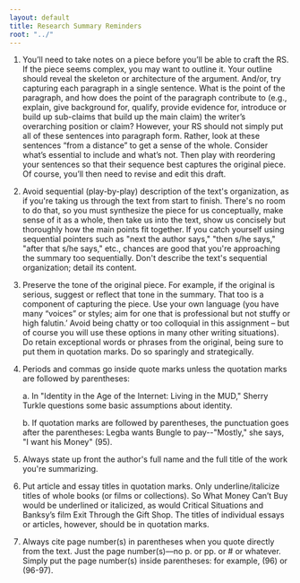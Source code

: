 ```yaml
---
layout: default
title: Research Summary Reminders
root: "../"
---
```


1.	You’ll need to take notes on a piece before you’ll be able to craft the RS. If the piece seems complex, you may want to outline it.  Your outline should reveal the skeleton or architecture of the argument. And/or, try capturing each paragraph in a single sentence.  What is the point of the paragraph, and how does the point of the paragraph contribute to (e.g., explain, give background for, qualify, provide evidence for, introduce or build up sub-claims that build up the main claim) the writer’s overarching position or claim? However, your RS should not simply put all of these sentences into paragraph form. Rather, look at these sentences “from a distance” to get a sense of the whole. Consider what’s essential to include and what’s not. Then play with reordering your sentences so that their sequence best captures the original piece. Of course, you’ll then need to revise and edit this draft.

2.	Avoid sequential (play-by-play) description of the text's organization, as if you're taking us through the text from start to finish. There's no room to do that, so you must synthesize the piece for us conceptually, make sense of it as a whole, then take us into the text, show us concisely but thoroughly how the main points fit together. If you catch yourself using sequential pointers such as "next the author says," "then s/he says," "after that s/he says," etc., chances are good that you're approaching the summary too sequentially. Don't describe the text's sequential organization; detail its content.

3.	Preserve the tone of the original piece.  For example, if the original is serious, suggest or reflect that tone in the summary.  That too is a component of capturing the piece. Use your own language (you have many “voices” or styles; aim for one that is professional but not stuffy or high falutin.’ Avoid being chatty or too colloquial in this assignment – but of course you will use these options in many other writing situations).  Do retain exceptional words or phrases from the original, being sure to put them in quotation marks.  Do so sparingly and strategically.

4.	Periods and commas go inside quote marks unless the quotation marks are followed by parentheses:

	a.	In "Identity in the Age of the Internet: Living in the MUD," Sherry Turkle questions some basic assumptions about identity. 

	b.	If quotation marks are followed by parentheses, the punctuation goes after the parentheses: Legba wants Bungle to pay--"Mostly," she says, "I want his Money" (95).

5.	Always state up front the author's full name and the full title of the work you're summarizing.

6.	Put article and essay titles in quotation marks. Only underline/italicize titles of whole books (or films or collections). So What Money Can’t Buy would be underlined or italicized, as would Critical Situations and Banksy’s film Exit Through the Gift Shop. The titles of individual essays or articles, however, should be in quotation marks.

7.	Always cite page number(s) in parentheses when you quote directly from the text. Just the page number(s)––no p. or pp. or # or whatever. Simply put the page number(s) inside parentheses: for example, (96) or (96-97). 








































